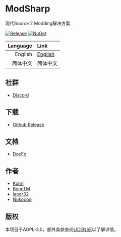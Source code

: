 # ModSharp

现代Source 2 Modding解决方案.

[![Release](https://img.shields.io/github/v/release/Kxnrl/modsharp-public?style=for-the-badge&label=Release)](https://github.com/Kxnrl/modsharp-public/releases/)
[![NuGet](https://img.shields.io/nuget/v/ModSharp.Sharp.Shared?style=for-the-badge&label=NuGet)](https://www.nuget.org/packages/ModSharp.Sharp.Shared/)

| Language | Link |
|---:|:---|
| English | [English](./README.md) |
| 简体中文 | 简体中文 |

## 社群

- [Discord](https://discord.gg/wKarAjHm2G)

## 下载

- [Github Release](https://github.com/Kxnrl/modsharp-public/releases)

## 文档

- [DocFx](https://docs.modsharp.net/)

## 作者

- [Kxnrl](https://github.com/Kxnrl)
- [BoneTM](https://github.com/BoneTM)
- [laper32](https://github.com/laper32)
- [Nukoooo](https://github.com/Nukoooo)

## 版权

本项目于AGPL-3.0，额外条款查阅[LICENSE](./LICENSE)以了解详情。
